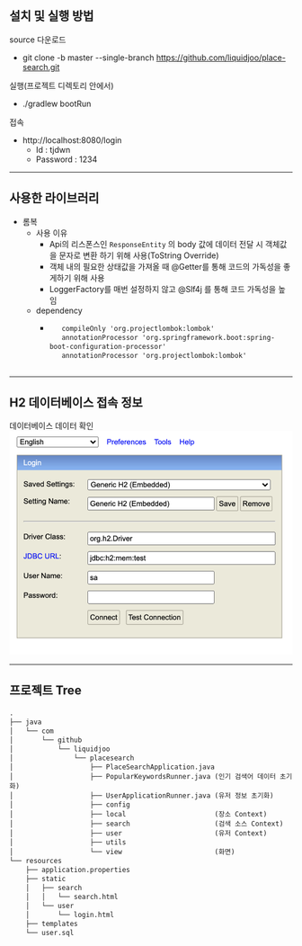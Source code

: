 설치 및 실행 방법
--
source 다운로드  
- git clone -b master --single-branch https://github.com/liquidjoo/place-search.git

실행(프로젝트 디렉토리 안에서)  
 - ./gradlew bootRun
 
접속
 - http://localhost:8080/login
    - Id : tjdwn
    - Password : 1234

--- 

사용한 라이브러리
--
- 롬복
    - 사용 이유
        - Api의 리스폰스인 `ResponseEntity` 의 body 값에 데이터 전달 시 객체값을 문자로 변환 하기 위해 사용(ToString Override)
        - 객체 내의 필요한 상태값을 가져올 때 @Getter를 통해 코드의 가독성을 좋게하기 위해 사용
        - LoggerFactory를 매번 설정하지 않고 @Slf4j 를 통해 코드 가독성을 높임 
    - dependency
        - ```
             compileOnly 'org.projectlombok:lombok'
             annotationProcessor 'org.springframework.boot:spring-boot-configuration-processor'
             annotationProcessor 'org.projectlombok:lombok' 
     

---
H2 데이터베이스 접속 정보
-
데이터베이스 데이터 확인
![h2 image](./h2properties.png)

---

프로젝트 Tree
-
```$xslt
.
├── java  
│   └── com  
│       └── github  
│           └── liquidjoo  
│               └── placesearch  
│                   ├── PlaceSearchApplication.java  
│                   ├── PopularKeywordsRunner.java (인기 검색어 데이터 초기화) 
│                   ├── UserApplicationRunner.java (유저 정보 초기화)
│                   ├── config
│                   ├── local                      (장소 Context)
│                   ├── search                     (검색 소스 Context)
│                   ├── user                       (유저 Context)
│                   ├── utils  
│                   └── view                       (화면)
└── resources  
    ├── application.properties  
    ├── static  
    │   ├── search  
    │   │   └── search.html  
    │   └── user  
    │       └── login.html  
    ├── templates  
    └── user.sql
```

